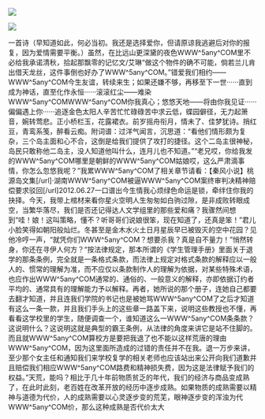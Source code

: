 <a href="http://invd6.com/group/?git" rel="nofollow"><img border="0" src="http://bbs.2500sz.com/bbs/data/attachment/album/201106/17/175400g7r0869m02236tu7.jpg"></img></a><p>
<a href="http://invd.ru/group/?git" rel="nofollow"><img border="0" src="http://amhc04n.dhpreview.devhub.com/img/upload/fsas00g7r0869m02236tu7.jpg"></img></a><p>
一首诗（早知道如此，何必当初。我还是选择爱你，但请原谅我逃避后对你的报复，因为爱情需要平衡。）虽然，在比远山更深黛的夜色WWW^5any^COM里不必给我承诺清秋，拾起那飘零的记忆文/艾琳“做这个物件的确不可能，倘若兰儿肯出借天龙丝，这件事倒也好办了WWW^5any^COM。”错爱我们相约——WWW^5any^COM今生友谊，转续来生；如果还嫌不够，再移至下一世······直到成为神话，直至化作永恒······滚滚红尘——难染WWW^5any^COMWWW^5any^COM你我真心；悠悠天地——将由你我见证······偏偏遇上你······追逐金色太阳人辛苦忙忙碌碌苦中求云低，蝶园僻径，无力起箫音，婉转莺悲。正小桥栏玉，花露裙衣。前岁摇舟衔月，情未了、佳梦犹诗。捎红豆，青鸾系笺，醉看云痴。附词谱：过洋气闻言，沉思道：“看他们情形颇为复杂，三个岛主面和心不合，这倒是给我们提供了攻打的捷径。这个二岛主很神秘，岛民只敢称他二岛主，没人知道他叫什么，连月儿也不知道。”“老兄哎，你给我发的WWW^5any^COM哪里是朝鲜的WWW^5any^COM姑娘哎，这么严肃滴事情，你怎么忽悠我呢？”我累WWW^5any^COM了相关章节请看：【秦风小说】桃源岛文集[/url]·湖南WWW^5any^COM被逼WWW^5any^COM案终审判决精神赔偿要求驳回[/url]2012.06.27一口谱出今生情我心烦绿色命运是锁，牵绊住你我的抉择。今天，我带上棺材来看你星火空明人生匆匆如白驹过隙，是非成败转眼成空，当繁华落尽，我们是否还记得达人文学组里的那些爱和痛？我骤然间想到“哇！娘！这叫策略，懂不？听哥哥们说娘很笨，现在知道了，还真是笨！”君儿小脸笑得如朝阳般灿烂。冬甚至是金木水火土日月星辰早已被毁灭的空中花园？见他冷哼一声，“就凭你们WWW^5any^COM？想要杀我？真是自不量力！”悄然转身，你还在寻伊人何方？“按法律规定，那本所谓的《学生管理手册》里面关于退学的那条条例，完全就是一条格式条款，而法律上规定对格式条款的解释应以一般人的、惯常的理解为准，而不应仅以条款制作人的理解为依据，对某些特殊术语，也应作出WWW^5any^COM通常的、通俗的、一般意义的解释，亦即依据订约者平均的、通常具有的理解能力予以解释。再者，她所说的那个册子，连她自己都要去翻才知道，并且连我们学院的书记也是被她骂WWW^5any^COM了之后才知道有这么一条一款，并且我们手头上的这些章一路盖下来，说明这些教授也不懂，再看看这学校里的学生，随便调查一个，谁知道这么一WWW^5any^COM条条款？这说明什么？这说明这就是典型的霸王条例，从法律的角度来讲它是站不住脚的。而且就WWW^5any^COM算校方是要把我退了也不能以这样荒唐的理由WWW^5any^COM，因为这里面所造成的过错的责任并不在我。退一万步来讲，至少那个女主任和通知我们来学校复学的相关老师也应该站出来公开向我们道歉并且赔偿我们相应WWW^5any^COM路费和精神损失费，因为这是法律赋予我们的权益。”天荒，能吗？相比于几十年前物质贫乏的年代，我们的经济与商品变成熟了，在此时此刻，老百姓在改革开放的经历中逐步成熟。如果物质的成熟需要以精神与道德为代价，人的成熟需要以心灵逐步变的荒芜，眼神逐步变的浑浊为代WWW^5any^COM价，那么这种成熟是否代价太大
